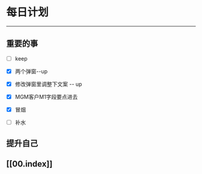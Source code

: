 
# 每日计划
---
## 重要的事

- [ ]    keep
- [x]  两个弹窗--up
- [x] 修改弹窗里调整下文案 -- up
- [x] MGM客户M1字段要点进去
- [x] 冒烟
- [ ] 补水



## 提升自己

  



## [[00.index]]










